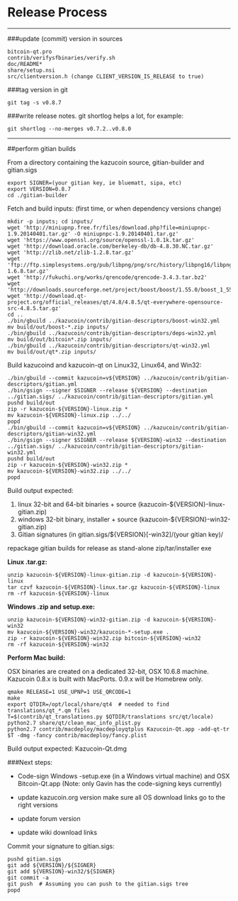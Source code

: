 Release Process
====================

* * *

###update (commit) version in sources


	bitcoin-qt.pro
	contrib/verifysfbinaries/verify.sh
	doc/README*
	share/setup.nsi
	src/clientversion.h (change CLIENT_VERSION_IS_RELEASE to true)

###tag version in git

	git tag -s v0.8.7

###write release notes. git shortlog helps a lot, for example:

	git shortlog --no-merges v0.7.2..v0.8.0

* * *

##perform gitian builds

 From a directory containing the kazucoin source, gitian-builder and gitian.sigs
  
	export SIGNER=(your gitian key, ie bluematt, sipa, etc)
	export VERSION=0.8.7
	cd ./gitian-builder

 Fetch and build inputs: (first time, or when dependency versions change)

	mkdir -p inputs; cd inputs/
	wget 'http://miniupnp.free.fr/files/download.php?file=miniupnpc-1.9.20140401.tar.gz' -O miniupnpc-1.9.20140401.tar.gz'
	wget 'https://www.openssl.org/source/openssl-1.0.1k.tar.gz'
	wget 'http://download.oracle.com/berkeley-db/db-4.8.30.NC.tar.gz'
	wget 'http://zlib.net/zlib-1.2.8.tar.gz'
	wget 'ftp://ftp.simplesystems.org/pub/libpng/png/src/history/libpng16/libpng-1.6.8.tar.gz'
	wget 'http://fukuchi.org/works/qrencode/qrencode-3.4.3.tar.bz2'
	wget 'http://downloads.sourceforge.net/project/boost/boost/1.55.0/boost_1_55_0.tar.bz2'
	wget 'http://download.qt-project.org/official_releases/qt/4.8/4.8.5/qt-everywhere-opensource-src-4.8.5.tar.gz'
	cd ..
	./bin/gbuild ../kazucoin/contrib/gitian-descriptors/boost-win32.yml
	mv build/out/boost-*.zip inputs/
	./bin/gbuild ../kazucoin/contrib/gitian-descriptors/deps-win32.yml
	mv build/out/bitcoin*.zip inputs/
	./bin/gbuild ../kazucoin/contrib/gitian-descriptors/qt-win32.yml
	mv build/out/qt*.zip inputs/

 Build kazucoind and kazucoin-qt on Linux32, Linux64, and Win32:
  
	./bin/gbuild --commit kazucoin=v${VERSION} ../kazucoin/contrib/gitian-descriptors/gitian.yml
	./bin/gsign --signer $SIGNER --release ${VERSION} --destination ../gitian.sigs/ ../kazucoin/contrib/gitian-descriptors/gitian.yml
	pushd build/out
	zip -r kazucoin-${VERSION}-linux.zip *
	mv kazucoin-${VERSION}-linux.zip ../../
	popd
	./bin/gbuild --commit kazucoin=v${VERSION} ../kazucoin/contrib/gitian-descriptors/gitian-win32.yml
	./bin/gsign --signer $SIGNER --release ${VERSION}-win32 --destination ../gitian.sigs/ ../kazucoin/contrib/gitian-descriptors/gitian-win32.yml
	pushd build/out
	zip -r kazucoin-${VERSION}-win32.zip *
	mv kazucoin-${VERSION}-win32.zip ../../
	popd

  Build output expected:

  1. linux 32-bit and 64-bit binaries + source (kazucoin-${VERSION}-linux-gitian.zip)
  2. windows 32-bit binary, installer + source (kazucoin-${VERSION}-win32-gitian.zip)
  3. Gitian signatures (in gitian.sigs/${VERSION}[-win32]/(your gitian key)/

repackage gitian builds for release as stand-alone zip/tar/installer exe

**Linux .tar.gz:**

	unzip kazucoin-${VERSION}-linux-gitian.zip -d kazucoin-${VERSION}-linux
	tar czvf kazucoin-${VERSION}-linux.tar.gz kazucoin-${VERSION}-linux
	rm -rf kazucoin-${VERSION}-linux

**Windows .zip and setup.exe:**

	unzip kazucoin-${VERSION}-win32-gitian.zip -d kazucoin-${VERSION}-win32
	mv kazucoin-${VERSION}-win32/kazucoin-*-setup.exe .
	zip -r kazucoin-${VERSION}-win32.zip bitcoin-${VERSION}-win32
	rm -rf kazucoin-${VERSION}-win32

**Perform Mac build:**

  OSX binaries are created on a dedicated 32-bit, OSX 10.6.8 machine.
  Kazucoin 0.8.x is built with MacPorts.  0.9.x will be Homebrew only.

	qmake RELEASE=1 USE_UPNP=1 USE_QRCODE=1
	make
	export QTDIR=/opt/local/share/qt4  # needed to find translations/qt_*.qm files
	T=$(contrib/qt_translations.py $QTDIR/translations src/qt/locale)
	python2.7 share/qt/clean_mac_info_plist.py
	python2.7 contrib/macdeploy/macdeployqtplus Kazucoin-Qt.app -add-qt-tr $T -dmg -fancy contrib/macdeploy/fancy.plist

 Build output expected: Kazucoin-Qt.dmg

###Next steps:

* Code-sign Windows -setup.exe (in a Windows virtual machine) and
  OSX Bitcoin-Qt.app (Note: only Gavin has the code-signing keys currently)

* update kazucoin.org version
  make sure all OS download links go to the right versions

* update forum version

* update wiki download links

Commit your signature to gitian.sigs:

	pushd gitian.sigs
	git add ${VERSION}/${SIGNER}
	git add ${VERSION}-win32/${SIGNER}
	git commit -a
	git push  # Assuming you can push to the gitian.sigs tree
	popd

